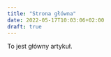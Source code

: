 ```yaml
---
title: "Strona główna"
date: 2022-05-17T10:03:06+02:00
draft: true
---
```

To jest główny artykuł.

